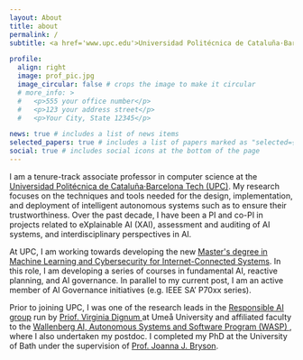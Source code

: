 ```yaml
---
layout: About
title: about
permalink: /
subtitle: <a href='www.upc.edu'>Universidad Politécnica de Cataluña·Barcelona Tech - UPC</a>. Address. Contacts. Moto. Etc.

profile:
  align: right
  image: prof_pic.jpg
  image_circular: false # crops the image to make it circular
  # more_info: >
  #   <p>555 your office number</p>
  #   <p>123 your address street</p>
  #   <p>Your City, State 12345</p>

news: true # includes a list of news items
selected_papers: true # includes a list of papers marked as "selected={true}"
social: true # includes social icons at the bottom of the page
---
```

I am a tenure-track associate professor in computer science at the <a href="https://www.upc.edu/en?set_language=en">Universidad Politécnica de Cataluña·Barcelona Tech (UPC)</a>. My research focuses on the techniques and tools needed for the design, implementation, and deployment of intelligent autonomous systems such as to ensure their trustworthiness. Over the past decade, I have been a PI and co-PI in projects related to eXplainable AI (XAI), assessment and auditing of AI systems, and interdisciplinary perspectives in AI.

At UPC, I am working towards developing the new <a href="https://www.upc.edu/en/masters/machine-learning-and-cybersecurity-for-internet-connected-systems">Master's degree in Machine Learning and Cybersecurity for Internet-Connected Systems</a>. In this role, I am developing a series of courses in fundamental AI, reactive planning, and AI governance. In parallel to my current post, I am an active member of AI Governance initiatives (e.g. IEEE SA’ P70xx series). 

Prior to joining UPC, I was one of the research leads in the <a href="https://www.umu.se/en/research/groups/responsible-artificial-intelligence/">Responsible AI group</a> run by <a href="https://people.cs.umu.se/virginia/">Priof. Virginia Dignum </a> at Umeå University and affiliated faculty to the <a href="http://wasp-sweden.org"> Wallenberg AI, Autonomous Systems and Software Program (WASP) </a>, where I also undertaken my postdoc. I completed my PhD at the University of Bath under the supervision of <a href="https://www.joannajbryson.org/">Prof. Joanna J. Bryson</a>.

<!-- Write your biography here. Tell the world about yourself. Link to your favorite [subreddit](http://reddit.com). You can put a picture in, too. The code is already in, just name your picture `prof_pic.jpg` and put it in the `img/` folder. -->

<!-- Put your address / P.O. box / other info right below your picture. You can also disable any of these elements by editing `profile` property of the YAML header of your `_pages/about.md`. Edit `_bibliography/papers.bib` and Jekyll will render your [publications page](/al-folio/publications/) automatically. -->

<!-- Link to your social media connections, too. This theme is set up to use [Font Awesome icons](https://fontawesome.com/) and [Academicons](https://jpswalsh.github.io/academicons/), like the ones below. Add your Facebook, Twitter, LinkedIn, Google Scholar, or just disable all of them. -->